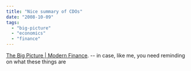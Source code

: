 ```yaml
---
title: "Nice summary of CDOs"
date: "2008-10-09"
tags: 
  - "big-picture"
  - "economics"
  - "finance"
---
```


[The Big Picture | Modern Finance](http://bigpicture.typepad.com/comments/2008/10/modern-finance.html). -- in case, like me, you need reminding on what these things are
